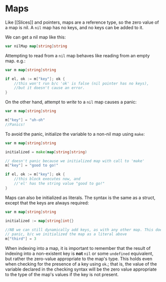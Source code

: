 # Maps

Like [[Slices]] and pointers, maps are a reference type, so the zero value of a map is nil.  A `nil` map has no keys, and no keys can be added to it.

We can get a nil map like this:
```go
var nilMap map[string]string
```

Attempting to read from a `nil` map behaves like reading from an empty map.  e.g.:
```go
var m map[string]string

if el, ok := m["key"]; ok {
	//this won't run b/c 'ok' is false (nil pointer has no keys),
	//but it doesn't cause an error.
}
```

On the other hand, attempt to *write* to a `nil` map causes a panic:
```go
var m map[string]string

m["key"] = "uh-oh"
//Panics!
```

To avoid the panic, initialize the variable to a non-nil map using `make`:
```go
var m map[string]string

initialized = make(map[string]string)

// doesn't panic because we initialized map with call to 'make'
m["key"] = "good to go!"

if el, ok := m["key"]; ok {
	//this block executes now, and
	//'el' has the string value "good to go!"
}
```

Maps can also be initialized as literals.  The syntax is the same as a struct, except that the keys are always required:
```go
var m map[string]string

initialized := map[string]int{}

//NB we can still dynamically add keys, as with any other map. This doesn't
// panic, b/c we initialized the map as a literal above
m["third"] = 3
```

When indexing into a map, it is important to remember that the result of indexing into a non-existent key is **not** `nil` or some `undefined` equivalent, but rather the zero-value appropriate to the map's type.  This holds even when checking for the presence of a key using `ok`.; that is, the value of the variable declared in the checking syntax will be the zero value appropriate to the type of the map's values if the key is not present.